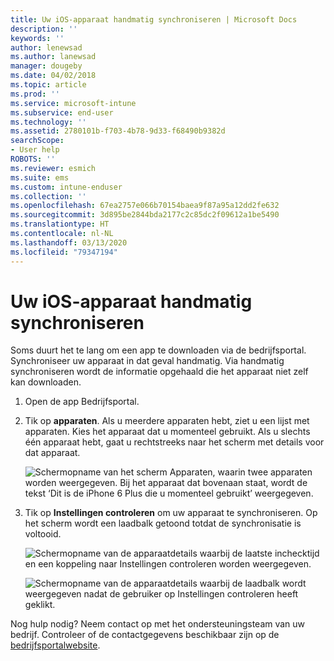 ```yaml
---
title: Uw iOS-apparaat handmatig synchroniseren | Microsoft Docs
description: ''
keywords: ''
author: lenewsad
ms.author: lanewsad
manager: dougeby
ms.date: 04/02/2018
ms.topic: article
ms.prod: ''
ms.service: microsoft-intune
ms.subservice: end-user
ms.technology: ''
ms.assetid: 2780101b-f703-4b78-9d33-f68490b9382d
searchScope:
- User help
ROBOTS: ''
ms.reviewer: esmich
ms.suite: ems
ms.custom: intune-enduser
ms.collection: ''
ms.openlocfilehash: 67ea2757e066b70154baea9f87a95a12dd2fe632
ms.sourcegitcommit: 3d895be2844bda2177c2c85dc2f09612a1be5490
ms.translationtype: HT
ms.contentlocale: nl-NL
ms.lasthandoff: 03/13/2020
ms.locfileid: "79347194"
---
```

# <a name="sync-your-ios-device-manually"></a>Uw iOS-apparaat handmatig synchroniseren

Soms duurt het te lang om een app te downloaden via de bedrijfsportal. Synchroniseer uw apparaat in dat geval handmatig. Via handmatig synchroniseren wordt de informatie opgehaald die het apparaat niet zelf kan downloaden.

1. Open de app Bedrijfsportal.

2. Tik op **apparaten**. Als u meerdere apparaten hebt, ziet u een lijst met apparaten. Kies het apparaat dat u momenteel gebruikt. Als u slechts één apparaat hebt, gaat u rechtstreeks naar het scherm met details voor dat apparaat.

    ![Schermopname van het scherm Apparaten, waarin twee apparaten worden weergegeven. Bij het apparaat dat bovenaan staat, wordt de tekst ‘Dit is de iPhone 6 Plus die u momenteel gebruikt’ weergegeven.](/user-help/media/ios_sync_1_CP_after_1804.png)

3. Tik op **Instellingen controleren** om uw apparaat te synchroniseren. Op het scherm wordt een laadbalk getoond totdat de synchronisatie is voltooid.

    ![Schermopname van de apparaatdetails waarbij de laatste inchecktijd en een koppeling naar Instellingen controleren worden weergegeven.](/user-help/media/ios_sync_2_CP_after_1804.png)  

   ![Schermopname van de apparaatdetails waarbij de laadbalk wordt weergegeven nadat de gebruiker op Instellingen controleren heeft geklikt.](/user-help/media/ios_sync_3_CP-after_1804.png)

Nog hulp nodig? Neem contact op met het ondersteuningsteam van uw bedrijf. Controleer of de contactgegevens beschikbaar zijn op de [bedrijfsportalwebsite](https://go.microsoft.com/fwlink/?linkid=2010980).

